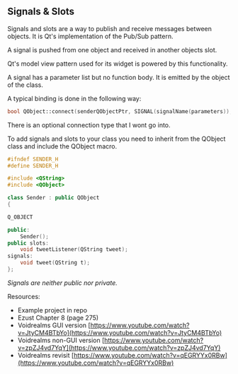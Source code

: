 ## Signals & Slots

Signals and slots are a way to publish and receive messages between objects. It is Qt's implementation of the Pub/Sub pattern.

A signal is pushed from one object and received in another objects slot.

Qt's model view pattern used for its widget is powered by this functionality.

A signal has a parameter list but no function body. It is emitted by the object of the class.

A typical binding is done in the following way:

```cpp
bool QObject::connect(senderQObjectPtr, SIGNAL(signalName(parameters)), receiverQObjectPtr, SLOT(slotName(parameters);
```

There is an optional connection type that I wont go into.

To add signals and slots to your class you need to inherit from the QObject class and include the QObject macro.

```cpp
#ifndef SENDER_H
#define SENDER_H

#include <QString>
#include <QObject>

class Sender : public QObject
{

Q_OBJECT

public:
    Sender();
public slots:
    void tweetListener(QString tweet);    
signals:
    void tweet(QString t);
};
```

_Signals are neither public nor private._

Resources:

* Example project in repo
* Ezust Chapter 8 \(page 275\)
* Voidrealms GUI version [https://www.youtube.com/watch?v=JtyCM4BTbYo](https://www.youtube.com/watch?v=JtyCM4BTbYo)
* Voidrealms non-GUI version [https://www.youtube.com/watch?v=zpZJ4vd7YqY](https://www.youtube.com/watch?v=zpZJ4vd7YqY)
* Voidrealms revisit [https://www.youtube.com/watch?v=qEGRYYx0RBw](https://www.youtube.com/watch?v=qEGRYYx0RBw)



